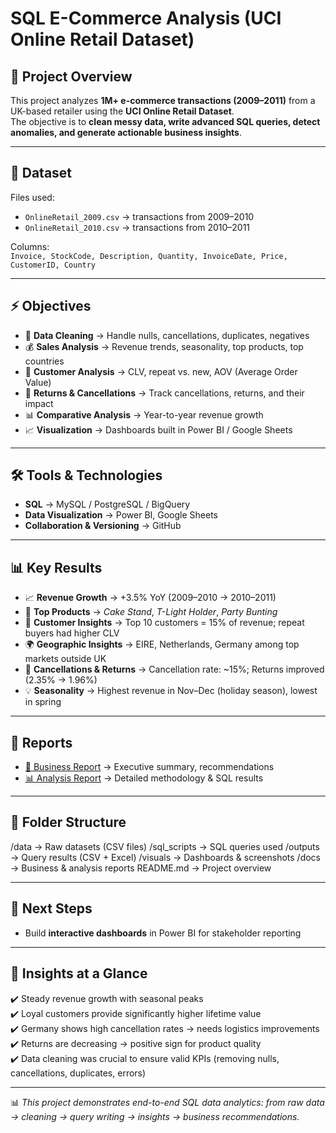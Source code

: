 # SQL E-Commerce Analysis (UCI Online Retail Dataset)

## 📌 Project Overview
This project analyzes **1M+ e-commerce transactions (2009–2011)** from a UK-based retailer using the **UCI Online Retail Dataset**.  
The objective is to **clean messy data, write advanced SQL queries, detect anomalies, and generate actionable business insights**.  

---

## 📂 Dataset
Files used:
- `OnlineRetail_2009.csv` → transactions from 2009–2010  
- `OnlineRetail_2010.csv` → transactions from 2010–2011  

Columns:  
`Invoice, StockCode, Description, Quantity, InvoiceDate, Price, CustomerID, Country`

---

## ⚡ Objectives
- 🧹 **Data Cleaning** → Handle nulls, cancellations, duplicates, negatives  
- 💰 **Sales Analysis** → Revenue trends, seasonality, top products, top countries  
- 👥 **Customer Analysis** → CLV, repeat vs. new, AOV (Average Order Value)  
- 🔄 **Returns & Cancellations** → Track cancellations, returns, and their impact  
- 📊 **Comparative Analysis** → Year-to-year revenue growth  
- 📈 **Visualization** → Dashboards built in Power BI / Google Sheets  

---

## 🛠 Tools & Technologies
- **SQL** → MySQL / PostgreSQL / BigQuery  
- **Data Visualization** → Power BI, Google Sheets  
- **Collaboration & Versioning** → GitHub  

---

## 📊 Key Results
- 📈 **Revenue Growth** → +3.5% YoY (2009–2010 → 2010–2011)  
- 🛒 **Top Products** → *Cake Stand*, *T-Light Holder*, *Party Bunting*  
- 👥 **Customer Insights** → Top 10 customers = 15% of revenue; repeat buyers had higher CLV  
- 🌍 **Geographic Insights** → EIRE, Netherlands, Germany among top markets outside UK  
- 🔄 **Cancellations & Returns** → Cancellation rate: ~15%; Returns improved (2.35% → 1.96%)  
- 💡 **Seasonality** → Highest revenue in Nov–Dec (holiday season), lowest in spring  

---

## 📑 Reports
- [📑 Business Report](docs/business_report.md) → Executive summary, recommendations  
- [📊 Analysis Report](docs/analysis_report.md) → Detailed methodology & SQL results  

---

## 📂 Folder Structure
/data → Raw datasets (CSV files)
/sql_scripts → SQL queries used
/outputs → Query results (CSV + Excel)
/visuals → Dashboards & screenshots
/docs → Business & analysis reports
README.md → Project overview


---

## 🚀 Next Steps
- Build **interactive dashboards** in Power BI for stakeholder reporting  

---

## 📌 Insights at a Glance
✔️ Steady revenue growth with seasonal peaks  
✔️ Loyal customers provide significantly higher lifetime value  
✔️ Germany shows high cancellation rates → needs logistics improvements  
✔️ Returns are decreasing → positive sign for product quality  
✔️ Data cleaning was crucial to ensure valid KPIs (removing nulls, cancellations, duplicates, errors)  

---

📊 *This project demonstrates end-to-end SQL data analytics: from raw data → cleaning → query writing → insights → business recommendations.*
